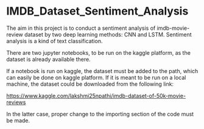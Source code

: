 # IMDB_Dataset_Sentiment_Analysis

The aim in this project is to conduct a sentiment analysis of imdb-movie-review dataset by two deep learning methods: CNN and LSTM.
Sentiment analysis is a kind of text classification. 

There are two jupyter notebooks, to be run on the kaggle platform, as the dataset is already available there. 

If a notebook is run on kaggle, the dataset must be added to the path, which can easily be done on kaggle platform. If it is meant to be run on a local machine, the dataset could be downloaded from the following link: 

https://www.kaggle.com/lakshmi25npathi/imdb-dataset-of-50k-movie-reviews

In the latter case, proper change to the importing section of the code must be made. 

